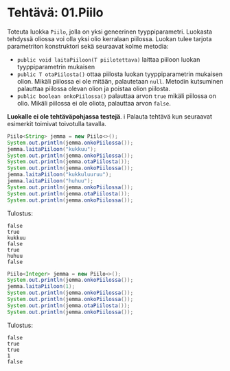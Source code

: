 # Tehtävä: 01.Piilo

Toteuta luokka `Piilo`, jolla on yksi geneerinen tyyppiparametri. 
Luokasta tehdyssä oliossa voi olla yksi olio kerralaan piilossa. 
Luokan tulee tarjota parametriton konstruktori sekä seuraavat 
kolme metodia:

- `public void laitaPiiloon(T piilotettava)` laittaa piiloon luokan 
  tyyppiparametrin mukaisen 
- `public T otaPiilosta()` ottaa piilosta luokan tyyppiparametrin mukaisen 
  olion. Mikäli piilossa ei ole mitään, palautetaan `null`. 
  Metodin kutsuminen palauttaa piilossa olevan olion 
  ja poistaa olion piilosta.
- `public boolean onkoPiilossa()` palauttaa arvon `true` mikäli piilossa 
  on olio. Mikäli piilossa ei ole oliota, palauttaa arvon `false`.

**Luokalle ei ole tehtäväpohjassa testejä**. i
Palauta tehtävä kun seuraavat esimerkit toimivat toivotulla tavalla.


```java
Piilo<String> jemma = new Piilo<>();
System.out.println(jemma.onkoPiilossa());
jemma.laitaPiiloon("kukkuu");
System.out.println(jemma.onkoPiilossa());
System.out.println(jemma.otaPiilosta());
System.out.println(jemma.onkoPiilossa());
jemma.laitaPiiloon("kukkuluuruu");
jemma.laitaPiiloon("huhuu");
System.out.println(jemma.onkoPiilossa());
System.out.println(jemma.otaPiilosta());
System.out.println(jemma.onkoPiilossa());
```

Tulostus:

```
false
true
kukkuu
false
true
huhuu
false
```


```java
Piilo<Integer> jemma = new Piilo<>();
System.out.println(jemma.onkoPiilossa());
jemma.laitaPiiloon(1);
System.out.println(jemma.onkoPiilossa());
System.out.println(jemma.onkoPiilossa());
System.out.println(jemma.otaPiilosta());
System.out.println(jemma.onkoPiilossa());
```

Tulostus:

```
false
true
true
1
false
```
